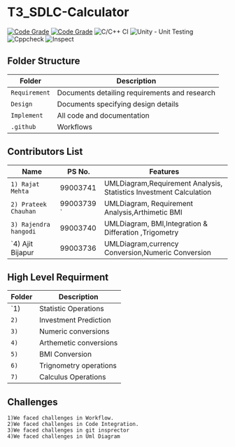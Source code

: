# T3_SDLC-Calculator
[![Code Grade](https://www.code-inspector.com/project/18985/score/svg)](https://frontend.code-inspector.com/public/project/18985/BMI/dashboard)
[![Code Grade](https://www.code-inspector.com/project/18985/status/svg)](https://frontend.code-inspector.com/public/project/18985/BMI/dashboard)
![C/C++ CI](https://github.com/VishalBajLtts/BMI/workflows/C/C++%20CI/badge.svg)
![Unity - Unit Testing](https://github.com/VishalBajLtts/BMI/workflows/Unity%20-%20Unit%20Testing/badge.svg)
![Cppcheck](https://github.com/VishalBajLtts/BMI/workflows/Cppcheck/badge.svg)
![Inspect](https://github.com/VishalBajLtts/BMI/workflows/Inspect/badge.svg)


## Folder Structure
Folder             | Description
-------------------| -----------------------------------------
`Requirement`      | Documents detailing requirements and research
`Design`           | Documents specifying design details
`Implement`        | All code and documentation
`.github`          | Workflows 

## Contributors List

Name                             |   PS No.  |    Features    |       
---------------------------------|-----------|----------------|
`1) Rajat Mehta`                 | 99003741  | UMLDiagram,Requirement Analysis, Statistics Investment Calculation|    
`2) Prateek Chauhan`             | 99003739 `| UMLDiagram, Requirement Analysis,Arthimetic BMI|  
`3) Rajendra hangodi     `       | 99003740  | UMLDiagram, BMI,Integration & Differation ,Trigometry|        
`4) Ajit Bijapur                 | 99003736  | UMLDiagram,currency Conversion,Numeric Conversion|          

## High Level Requirment 

Folder             | Description
-------------------| -----------------------------------------
`1)            | Statistic Operations
`2)`           | Investment Prediction
`3)`           | Numeric conversions
`4)`           | Arthemetic conversions 
`5)`           | BMI Conversion  
`6)`           | Trignometry operations
`7)`           | Calculus Operations 


## Challenges

    1)We faced challenges in Workflow.
    2)We faced challenges in Code Integration.
    3)We faced challenges in git insprector
    4)We faced challenges in Uml Diagram 




